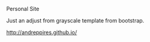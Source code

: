 Personal Site

Just an adjust from grayscale template from bootstrap.

http://andreppires.github.io/
